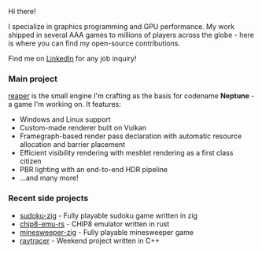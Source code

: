 Hi there!

I specialize in graphics programming and GPU performance. My work shipped in several AAA games to millions of players across the globe - here is where you can find my open-source contributions.

Find me on [LinkedIn](https://www.linkedin.com/in/thibault-schueller-771ab442/) for any job inquiry!

### Main project

[reaper](https://github.com/Ryp/reaper) is the small engine I'm crafting as the basis for codename **Neptune** - a game I'm working on. It features:
* Windows and Linux support
* Custom-made renderer built on Vulkan
* Framegraph-based render pass declaration with automatic resource allocation and barrier placement
* Efficient visibility rendering with meshlet rendering as a first class citizen
* PBR lighting with an end-to-end HDR pipeline
* ...and many more!

### Recent side projects
* [sudoku-zig](https://github.com/Ryp/sudoku-zig) - Fully playable sudoku game written in zig
* [chip8-emu-rs](https://github.com/Ryp/chip8-emu-rs) - CHIP8 emulator written in rust
* [minesweeper-zig](https://github.com/Ryp/minesweeper-zig) - Fully playable minesweeper game
* [raytracer](https://github.com/Ryp/raytracer) - Weekend project written in C++
